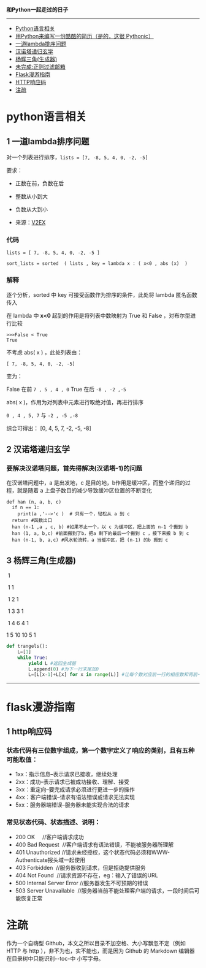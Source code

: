 **和Python一起走过的日子**

---
- [Python语言相关](#python语言相关)
 - [用Python来编写一份酷酷的简历（是的，这很 Pythonic）]()
 - [一道lambda排序问题](#1-一道lambda排序问题)
 - [汉诺塔递归玄学](#2-汉诺塔递归玄学)
 - [杨辉三角(生成器)](#3-杨辉三角生成器)
 - [未完成:正则过滤邮箱](#4正则过滤邮箱)
- [Flask漫游指南](#flask漫游指南)
 - [HTTP响应码](#1-http响应码)
- [注疏](#注疏)

# python语言相关
## 1 一道lambda排序问题
对一个列表进行排序，`lists = [7, -8, 5, 4, 0, -2, -5]`

要求：

- 正数在前，负数在后
- 整数从小到大
- 负数从大到小

- 来源：[V2EX](https://www.v2ex.com/t/286691)

### 代码

 `lists = [ 7, -8, 5, 4, 0, -2, -5 ]`

`sort_lists = sorted  ( lists , key = lambda x : ( x<0 , abs (x)  )`

### 解释

逐个分析，sorted 中 key 可接受函数作为排序的条件，此处将 lambda 匿名函数传入

在 lambda 中 **x<0** 起到的作用是将列表中数映射为 True 和 False ，对布尔型进行比较

```
>>>False < True 
True
```

不考虑 abs( x ) ，此处列表由：

`[ 7, -8, 5, 4, 0, -2, -5]`

变为：

False 在前  `7 , 5 , 4 , 0`     True 在后  `-8 , -2 ,-5`

abs( x )，作用为对列表中元素进行取绝对值，再进行排序

 `0 , 4 , 5, 7`   与  `-2 , -5 ,-8` 

综合可得出： [0, 4, 5, 7, -2, -5, -8]

## 2 汉诺塔递归玄学
### 要解决汉诺塔问题，首先得解决(汉诺塔-1)的问题

在汉诺塔问题中，a 是出发地，c 是目的地，b作用是缓冲区，而整个递归的过程，就是随着 a 上盘子数目的减少导致缓冲区位置的不断变化

```
def han (n, a, b, c)
  if n == 1:
    print(a ,'-->'c )  # 只有一个，轻松从 a 到 c
  return #函数出口
  han (n-1 ,a , c, b) #如果不止一个，以 c 为缓冲区，把上面的 n-1 个搬到 b
  han (1, a, b,c) #前面搬到了b，把a 剩下的最后一个搬到 c ，接下来搬 b 到 c 
  han (n-1, b, a,c) #风水轮流转，a 当缓冲区，把 (n-1) 的b 搬到 c
```
  
  

## 3 杨辉三角(生成器)

​					1

​				1 		1

​			1		2		1

​		1		3		3		1

​	1		4		6		4		1

1		5		10		10		5		1

```python
def trangels():
    L=[1]
    while True:
        yield L #返回生成器
        L.append(0) #为下一行末尾加0
        L=[L[x-1]+L[x] for x in range(L)] #让每个数对应前一行的相应数和再前一位相加，第一个数比较特殊，是上一行第一个数与末尾数相加（这也是加0的用意所在）
```

---

# flask漫游指南
## 1 http响应码
### 状态代码有三位数字组成，第一个数字定义了响应的类别，且有五种可能取值：
- 1xx：指示信息–表示请求已接收，继续处理
- 2xx：成功–表示请求已被成功接收、理解、接受
- 3xx：重定向–要完成请求必须进行更进一步的操作
- 4xx：客户端错误–请求有语法错误或请求无法实现
- 5xx：服务器端错误–服务器未能实现合法的请求
### 常见状态代码、状态描述、说明：
- 200 OK     //客户端请求成功
- 400 Bad Request  //客户端请求有语法错误，不能被服务器所理解
- 401 Unauthorized //请求未经授权，这个状态代码必须和WWW-Authenticate报头域一起使用
- 403 Forbidden  //服务器收到请求，但是拒绝提供服务
- 404 Not Found  //请求资源不存在，eg：输入了错误的URL
- 500 Internal Server Error //服务器发生不可预期的错误
- 503 Server Unavailable  //服务器当前不能处理客户端的请求，一段时间后可能恢复正常

# 注疏
作为一个自嗨型 Github，本文之所以目录不加空格、大小写飘忽不定（例如 HTTP 与 http ），非不为也，实不能也，而是因为 Github 的 Markdown 编辑器在目录树中只能识别--toc-中 小写字母。




